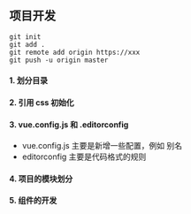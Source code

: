 ## 项目开发

```
git init
git add .
git remote add origin https://xxx
git push -u origin master
```

#### 1. 划分目录

#### 2. 引用 css 初始化

#### 3. vue.config.js 和 .editorconfig

- vue.config.js 主要是新增一些配置，例如 别名
- editorconfig 主要是代码格式的规则

#### 4. 项目的模块划分

#### 5. 组件的开发
